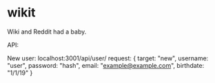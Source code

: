 # wikit
Wiki and Reddit had a baby.

API:


New user:
localhost:3001/api/user/
request:
{
  target: "new",
  username: "user",
  password: "hash",
  email: "example@example.com",
  birthdate: "1/1/19"
}
